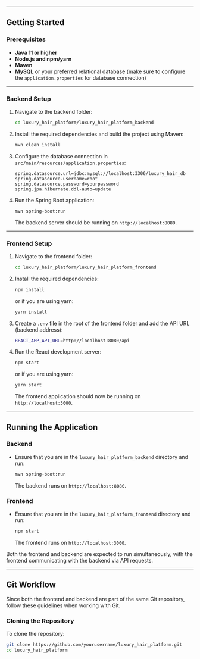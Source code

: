 
---

## Getting Started

### Prerequisites
- **Java 11 or higher**
- **Node.js and npm/yarn**
- **Maven**
- **MySQL** or your preferred relational database (make sure to configure the `application.properties` for database connection)

---

### Backend Setup

1. Navigate to the backend folder:
    ```bash
    cd luxury_hair_platform/luxury_hair_platform_backend
    ```

2. Install the required dependencies and build the project using Maven:
    ```bash
    mvn clean install
    ```

3. Configure the database connection in `src/main/resources/application.properties`:
    ```properties
    spring.datasource.url=jdbc:mysql://localhost:3306/luxury_hair_db
    spring.datasource.username=root
    spring.datasource.password=yourpassword
    spring.jpa.hibernate.ddl-auto=update
    ```

4. Run the Spring Boot application:
    ```bash
    mvn spring-boot:run
    ```

   The backend server should be running on `http://localhost:8080`.

---

### Frontend Setup

1. Navigate to the frontend folder:
    ```bash
    cd luxury_hair_platform/luxury_hair_platform_frontend
    ```

2. Install the required dependencies:
    ```bash
    npm install
    ```

    or if you are using yarn:
    ```bash
    yarn install
    ```

3. Create a `.env` file in the root of the frontend folder and add the API URL (backend address):
    ```bash
    REACT_APP_API_URL=http://localhost:8080/api
    ```

4. Run the React development server:
    ```bash
    npm start
    ```

    or if you are using yarn:
    ```bash
    yarn start
    ```

    The frontend application should now be running on `http://localhost:3000`.

---

## Running the Application

### Backend
- Ensure that you are in the `luxury_hair_platform_backend` directory and run:
    ```bash
    mvn spring-boot:run
    ```
  The backend runs on `http://localhost:8080`.

### Frontend
- Ensure that you are in the `luxury_hair_platform_frontend` directory and run:
    ```bash
    npm start
    ```
  The frontend runs on `http://localhost:3000`.

Both the frontend and backend are expected to run simultaneously, with the frontend communicating with the backend via API requests.

---

## Git Workflow

Since both the frontend and backend are part of the same Git repository, follow these guidelines when working with Git.

### Cloning the Repository
To clone the repository:
```bash
git clone https://github.com/yourusername/luxury_hair_platform.git
cd luxury_hair_platform
